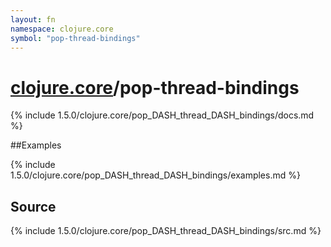 ```yaml
---
layout: fn
namespace: clojure.core
symbol: "pop-thread-bindings"
---
```


# [clojure.core](../)/pop-thread-bindings

{% include 1.5.0/clojure.core/pop_DASH_thread_DASH_bindings/docs.md %}

##Examples

{% include 1.5.0/clojure.core/pop_DASH_thread_DASH_bindings/examples.md %}
## Source
{% include 1.5.0/clojure.core/pop_DASH_thread_DASH_bindings/src.md %}


